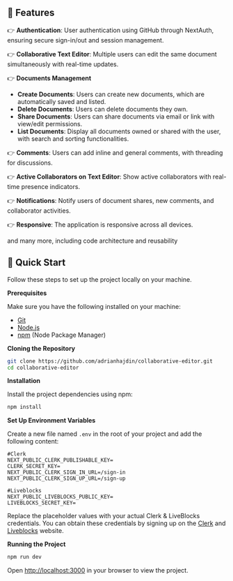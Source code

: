 ## <a name="features">🔋 Features</a>

👉 **Authentication**: User authentication using GitHub through NextAuth, ensuring secure sign-in/out and session management.

👉 **Collaborative Text Editor**: Multiple users can edit the same document simultaneously with real-time updates.

👉 **Documents Management**

- **Create Documents**: Users can create new documents, which are automatically saved and listed.
- **Delete Documents**: Users can delete documents they own.
- **Share Documents**: Users can share documents via email or link with view/edit permissions.
- **List Documents**: Display all documents owned or shared with the user, with search and sorting functionalities.

👉 **Comments**: Users can add inline and general comments, with threading for discussions.

👉 **Active Collaborators on Text Editor**: Show active collaborators with real-time presence indicators.

👉 **Notifications**: Notify users of document shares, new comments, and collaborator activities.

👉 **Responsive**: The application is responsive across all devices.

and many more, including code architecture and reusability

## <a name="quick-start">🤸 Quick Start</a>

Follow these steps to set up the project locally on your machine.

**Prerequisites**

Make sure you have the following installed on your machine:

- [Git](https://git-scm.com/)
- [Node.js](https://nodejs.org/en)
- [npm](https://www.npmjs.com/) (Node Package Manager)

**Cloning the Repository**

```bash
git clone https://github.com/adrianhajdin/collaborative-editor.git
cd collaborative-editor
```

**Installation**

Install the project dependencies using npm:

```bash
npm install
```

**Set Up Environment Variables**

Create a new file named `.env` in the root of your project and add the following content:

```env
#Clerk
NEXT_PUBLIC_CLERK_PUBLISHABLE_KEY=
CLERK_SECRET_KEY=
NEXT_PUBLIC_CLERK_SIGN_IN_URL=/sign-in
NEXT_PUBLIC_CLERK_SIGN_UP_URL=/sign-up

#Liveblocks
NEXT_PUBLIC_LIVEBLOCKS_PUBLIC_KEY=
LIVEBLOCKS_SECRET_KEY=
```

Replace the placeholder values with your actual Clerk & LiveBlocks credentials. You can obtain these credentials by signing up on the [Clerk](https://clerk.com/) and [Liveblocks](liveblocks.io/) website.

**Running the Project**

```bash
npm run dev
```

Open [http://localhost:3000](http://localhost:3000) in your browser to view the project.
